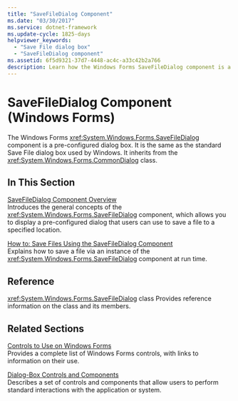 ```yaml
---
title: "SaveFileDialog Component"
ms.date: "03/30/2017"
ms.service: dotnet-framework
ms.update-cycle: 1825-days
helpviewer_keywords:
  - "Save File dialog box"
  - "SaveFileDialog component"
ms.assetid: 6f5d9321-37d7-4448-ac4c-a33c42b2a766
description: Learn how the Windows Forms SaveFileDialog component is a pre-configured dialog box that is the same as the standard Save File dialog box used in Windows.
---
```

# SaveFileDialog Component (Windows Forms)

The Windows Forms <xref:System.Windows.Forms.SaveFileDialog> component is a pre-configured dialog box. It is the same as the standard Save File dialog box used by Windows. It inherits from the <xref:System.Windows.Forms.CommonDialog> class.

## In This Section

[SaveFileDialog Component Overview](savefiledialog-component-overview-windows-forms.md)\
Introduces the general concepts of the <xref:System.Windows.Forms.SaveFileDialog> component, which allows you to display a pre-configured dialog that users can use to save a file to a specified location.

[How to: Save Files Using the SaveFileDialog Component](how-to-save-files-using-the-savefiledialog-component.md)\
Explains how to save a file via an instance of the <xref:System.Windows.Forms.SaveFileDialog> component at run time.

## Reference

<xref:System.Windows.Forms.SaveFileDialog> class
Provides reference information on the class and its members.

## Related Sections

[Controls to Use on Windows Forms](controls-to-use-on-windows-forms.md)\
Provides a complete list of Windows Forms controls, with links to information on their use.

[Dialog-Box Controls and Components](dialog-box-controls-and-components-windows-forms.md)\
Describes a set of controls and components that allow users to perform standard interactions with the application or system.
